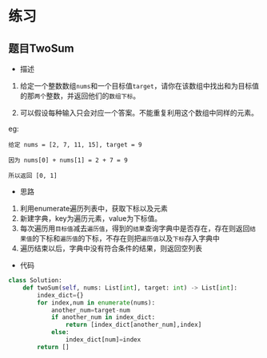 # 练习

## 题目TwoSum

- 描述

1. 给定一个整数数组`nums`和一个目标值`target`，请你在该数组中找出和为目标值的那`两个`整数，并返回他们的`数组下标`。

2. 可以假设每种输入只会对应一个答案。不能重复利用这个数组中同样的元素。

eg:

    给定 nums = [2, 7, 11, 15], target = 9

    因为 nums[0] + nums[1] = 2 + 7 = 9
    
    所以返回 [0, 1]

- 思路

1. 利用enumerate遍历列表中，获取下标以及元素
2. 新建字典，key为遍历元素，value为下标值。
3. 每次遍历用`目标值`减去`遍历值`，得到的`结果`查询字典中是否存在，存在则返回`结果值`的下标和`遍历值`的下标，不存在则把`遍历值`以及`下标`存入字典中
4. 遍历结束以后，字典中没有符合条件的结果，则返回空列表

- 代码

```python
class Solution:
    def twoSum(self, nums: List[int], target: int) -> List[int]:
        index_dict={}
        for index,num in enumerate(nums):
            another_num=target-num
            if another_num in index_dict:
                return [index_dict[another_num],index]
            else:
                index_dict[num]=index
        return []
```
